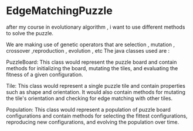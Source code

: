 # EdgeMatchingPuzzle

after my course in evolutionary algorithm , i want to use different methods to solve the puzzle.

We are making use of genetic operators that are selection  , mutation , crossover ,reproduction ,  evolution , etc
The java classes used are : 

PuzzleBoard: This class would represent the puzzle board and contain methods for initializing the board, mutating the tiles, and evaluating the fitness of a given configuration.

Tile: This class would represent a single puzzle tile and contain properties such as shape and orientation. It would also contain methods for mutating the tile's orientation and checking for edge matching with other tiles.

Population: This class would represent a population of puzzle board configurations and contain methods for selecting the fittest configurations, reproducing new configurations, and evolving the population over time.
